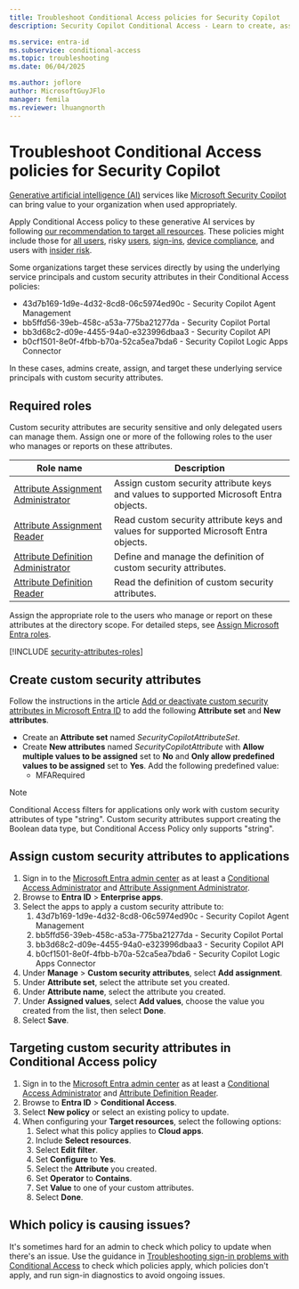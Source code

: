 ```yaml
---
title: Troubleshoot Conditional Access policies for Security Copilot
description: Security Copilot Conditional Access - Learn to create, assign, and troubleshoot policies using custom security attributes for better protection.

ms.service: entra-id
ms.subservice: conditional-access
ms.topic: troubleshooting
ms.date: 06/04/2025

ms.author: joflore
author: MicrosoftGuyJFlo
manager: femila
ms.reviewer: lhuangnorth
---
```

# Troubleshoot Conditional Access policies for Security Copilot

[Generative artificial intelligence (AI)](/ai/playbook/technology-guidance/generative-ai/) services like [Microsoft Security Copilot](/copilot/security/microsoft-security-copilot) can bring value to your organization when used appropriately.

Apply Conditional Access policy to these generative AI services by following [our recommendation to target all resources](concept-conditional-access-cloud-apps.md#all-resources). These policies might include those for [all users](policy-all-users-mfa-strength.md), risky [users](policy-risk-based-user.md), [sign-ins](policy-risk-based-sign-in.md), [device compliance](policy-all-users-device-compliance.md), and users with [insider risk](policy-risk-based-insider-block.md).

Some organizations target these services directly by using the underlying service principals and custom security attributes in their Conditional Access policies:

- 43d7b169-1d9e-4d32-8cd8-06c5974ed90c - Security Copilot Agent Management
- bb5ffd56-39eb-458c-a53a-775ba21277da - Security Copilot Portal
- bb3d68c2-d09e-4455-94a0-e323996dbaa3 - Security Copilot API
- b0cf1501-8e0f-4fbb-b70a-52ca5ea7bda6 - Security Copilot Logic Apps Connector

In these cases, admins create, assign, and target these underlying service principals with custom security attributes.

## Required roles

Custom security attributes are security sensitive and only delegated users can manage them. Assign one or more of the following roles to the user who manages or reports on these attributes.

| Role name | Description |
| --- | --- |
| [Attribute Assignment Administrator](../role-based-access-control/permissions-reference.md#attribute-assignment-administrator) | Assign custom security attribute keys and values to supported Microsoft Entra objects. |
| [Attribute Assignment Reader](../role-based-access-control/permissions-reference.md#attribute-assignment-reader) | Read custom security attribute keys and values for supported Microsoft Entra objects. |
| [Attribute Definition Administrator](../role-based-access-control/permissions-reference.md#attribute-definition-administrator) | Define and manage the definition of custom security attributes. |
| [Attribute Definition Reader](../role-based-access-control/permissions-reference.md#attribute-definition-reader) | Read the definition of custom security attributes. |

Assign the appropriate role to the users who manage or report on these attributes at the directory scope. For detailed steps, see [Assign Microsoft Entra roles](../role-based-access-control/manage-roles-portal.md#assign-roles-with-tenant-scope).

[!INCLUDE [security-attributes-roles](../../includes/security-attributes-roles.md)]

## Create custom security attributes

Follow the instructions in the article [Add or deactivate custom security attributes in Microsoft Entra ID](~/fundamentals/custom-security-attributes-add.md) to add the following **Attribute set** and **New attributes**.

- Create an **Attribute set** named *SecurityCopilotAttributeSet*.
- Create **New attributes** named *SecurityCopilotAttribute* with **Allow multiple values to be assigned** set to **No** and **Only allow predefined values to be assigned** set to **Yes**. Add the following predefined value:
   - MFARequired

> [!NOTE]
> Conditional Access filters for applications only work with custom security attributes of type "string". Custom security attributes support creating the Boolean data type, but Conditional Access Policy only supports "string".

## Assign custom security attributes to applications

1. Sign in to the [Microsoft Entra admin center](https://entra.microsoft.com) as at least a [Conditional Access Administrator](../role-based-access-control/permissions-reference.md#conditional-access-administrator) and [Attribute Assignment Administrator](../role-based-access-control/permissions-reference.md#attribute-assignment-administrator).
1. Browse to **Entra ID** > **Enterprise apps**.
1. Select the apps to apply a custom security attribute to:
   1. 43d7b169-1d9e-4d32-8cd8-06c5974ed90c - Security Copilot Agent Management
   1. bb5ffd56-39eb-458c-a53a-775ba21277da - Security Copilot Portal
   1. bb3d68c2-d09e-4455-94a0-e323996dbaa3 - Security Copilot API
   1. b0cf1501-8e0f-4fbb-b70a-52ca5ea7bda6 - Security Copilot Logic Apps Connector
1. Under **Manage** > **Custom security attributes**, select **Add assignment**.
1. Under **Attribute set**, select the attribute set you created.
1. Under **Attribute name**, select the attribute you created.
1. Under **Assigned values**, select **Add values**, choose the value you created from the list, then select **Done**.
1. Select **Save**.

## Targeting custom security attributes in Conditional Access policy

1. Sign in to the [Microsoft Entra admin center](https://entra.microsoft.com) as at least a [Conditional Access Administrator](../role-based-access-control/permissions-reference.md#conditional-access-administrator) and [Attribute Definition Reader](../role-based-access-control/permissions-reference.md#attribute-definition-reader).
1. Browse to **Entra ID** > **Conditional Access**.
1. Select **New policy** or select an existing policy to update.
1. When configuring your **Target resources**, select the following options:
   1. Select what this policy applies to **Cloud apps**.
   1. Include **Select resources**.
   1. Select **Edit filter**.
   1. Set **Configure** to **Yes**.
   1. Select the **Attribute** you created.
   1. Set **Operator** to **Contains**.
   1. Set **Value** to one of your custom attributes.
   1. Select **Done**.

## Which policy is causing issues?

It's sometimes hard for an admin to check which policy to update when there's an issue. Use the guidance in [Troubleshooting sign-in problems with Conditional Access](troubleshoot-conditional-access.md#microsoft-entra-sign-in-events) to check which policies apply, which policies don't apply, and run sign-in diagnostics to avoid ongoing issues.
 